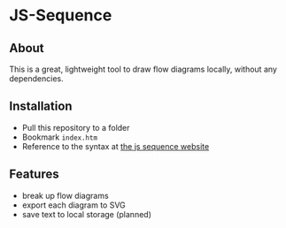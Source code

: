 # JS-Sequence

## About
This is a great, lightweight tool to draw flow diagrams locally, without any dependencies.

## Installation

* Pull this repository to a folder
* Bookmark `index.htm`
* Reference to the syntax at [the js sequence website](https://bramp.github.io/js-sequence-diagrams/)

## Features

* break up flow diagrams
* export each diagram to SVG
* save text to local storage (planned)
